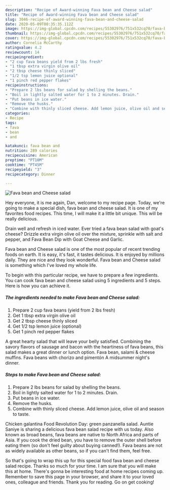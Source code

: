 ```yaml
---
description: "Recipe of Award-winning Fava bean and Cheese salad"
title: "Recipe of Award-winning Fava bean and Cheese salad"
slug: 3046-recipe-of-award-winning-fava-bean-and-cheese-salad
date: 2020-05-09T00:35:35.112Z
image: https://img-global.cpcdn.com/recipes/55302976/751x532cq70/fava-bean-and-cheese-salad-recipe-main-photo.jpg
thumbnail: https://img-global.cpcdn.com/recipes/55302976/751x532cq70/fava-bean-and-cheese-salad-recipe-main-photo.jpg
cover: https://img-global.cpcdn.com/recipes/55302976/751x532cq70/fava-bean-and-cheese-salad-recipe-main-photo.jpg
author: Cornelia McCarthy
ratingvalue: 4.2
reviewcount: 14
recipeingredient:
- "2 cup fava beans yield from 2 lbs fresh"
- "1 tbsp extra virgin olive oil"
- "2 tbsp cheese thinly sliced"
- "1/2 tsp lemon juice optional"
- "1 pinch red pepper flakes"
recipeinstructions:
- "Prepare 2 lbs beans for salad by shelling the beans."
- "Boil in lightly salted water for 1 to 2 minutes. Drain."
- "Put beans in ice water."
- "Remove the husks."
- "Combine with thinly sliced cheese. Add lemon juice, olive oil and season to taste."
categories:
- Recipe
tags:
- fava
- bean
- and

katakunci: fava bean and 
nutrition: 289 calories
recipecuisine: American
preptime: "PT10M"
cooktime: "PT45M"
recipeyield: "3"
recipecategory: Dinner

---
```



![Fava bean and Cheese salad](https://img-global.cpcdn.com/recipes/55302976/751x532cq70/fava-bean-and-cheese-salad-recipe-main-photo.jpg)

Hey everyone, it is me again, Dan, welcome to my recipe page. Today, we're going to make a special dish, fava bean and cheese salad. It is one of my favorites food recipes. This time, I will make it a little bit unique. This will be really delicious.

Drain well and refresh in iced water. Ever tried a fava bean salad with goat&#39;s cheese? Drizzle extra virgin olive oil over the mixture, sprinkle with salt and pepper, and Fava Bean Dip with Goat Cheese and Garlic.

Fava bean and Cheese salad is one of the most popular of recent trending foods on earth. It is easy, it's fast, it tastes delicious. It is enjoyed by millions daily. They are nice and they look wonderful. Fava bean and Cheese salad is something which I've loved my whole life.


To begin with this particular recipe, we have to prepare a few ingredients. You can cook fava bean and cheese salad using 5 ingredients and 5 steps. Here is how you can achieve it.

<!--inarticleads1-->

##### The ingredients needed to make Fava bean and Cheese salad:

1. Prepare 2 cup fava beans (yield from 2 lbs fresh)
1. Get 1 tbsp extra virgin olive oil
1. Get 2 tbsp cheese thinly sliced
1. Get 1/2 tsp lemon juice (optional)
1. Get 1 pinch red pepper flakes


A great hearty salad that will leave your belly satisfied. Combining the savory flavors of sausage and bacon with the heartiness of fava beans, this salad makes a great dinner or lunch option. Fava bean, salami &amp; cheese muffins. Fava beans with chorizo and pimentón A midsummer night&#39;s dinner. 

<!--inarticleads2-->

##### Steps to make Fava bean and Cheese salad:

1. Prepare 2 lbs beans for salad by shelling the beans.
1. Boil in lightly salted water for 1 to 2 minutes. Drain.
1. Put beans in ice water.
1. Remove the husks.
1. Combine with thinly sliced cheese. Add lemon juice, olive oil and season to taste.


Chicken galantina Food Revolution Day: green panzanella salad. Auntie Saniye is sharing a delicious fava bean salad recipe with us today. Also known as broad beans, fava beans are native to North Africa and parts of Asia. If you cook the dried bean, you have to remove the outer shell before eating them (so don&#39;t feel guilty about buying canned!). Fava beans are not as widely available as other beans, so if you can&#39;t find them, feel free. 

So that's going to wrap this up for this special food fava bean and cheese salad recipe. Thanks so much for your time. I am sure that you will make this at home. There's gonna be interesting food at home recipes coming up. Remember to save this page in your browser, and share it to your loved ones, colleague and friends. Thank you for reading. Go on get cooking!
